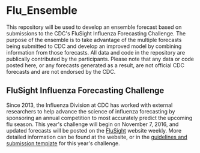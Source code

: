 # Flu_Ensemble
This repository will be used to develop an ensemble forecast based on submissions to the CDC's FluSight Influenza Forecasting Challenge. The purpose of the ensemble is to take advantage of the multiple forecasts being submitted to CDC and develop an improved model by combining information from those forecasts. All data and code in the repository are publically contributed by the participants. Please note that any data or code posted here, or any forecasts generated as a result, are not official CDC forecasts and are not endorsed by the CDC.

## FluSight Influenza Forecasting Challenge
Since 2013, the Influenza Division at CDC has worked with external researchers to help advance the science of influenza forecasting by sponsoring an annual competition to most accurately predict the upcoming flu season. This year's challenge will begin on November 7, 2016, and updated forecasts will be posted on the [FluSight](https://predict.phiresearchlab.org/flu/index.html) website weekly. More detailed information can be found at the website, or in the [guidelines and submission template](https://github.com/cdcepi/flu_ensemble/tree/master/Challenge_Documents) for this year's challenge.
